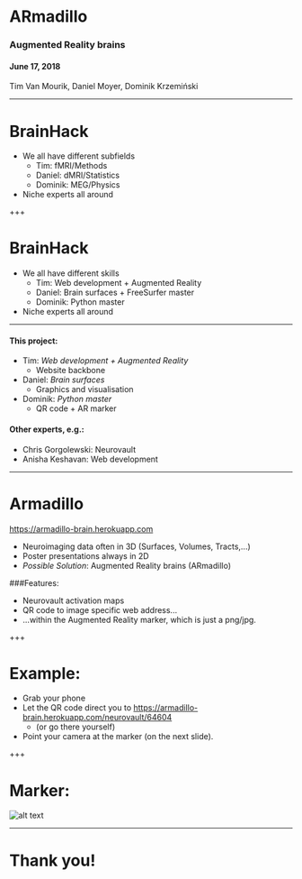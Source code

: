 # ARmadillo
### Augmented Reality brains
#### June 17, 2018
Tim Van Mourik, Daniel Moyer, Dominik Krzemiński

---

# BrainHack

* We all have different subfields
  * Tim: fMRI/Methods
  * Daniel: dMRI/Statistics
  * Dominik: MEG/Physics
* Niche experts all around

+++

# BrainHack

* We all have different skills
  * Tim: Web development + Augmented Reality
  * Daniel: Brain surfaces + FreeSurfer master
  * Dominik: Python master
* Niche experts all around

---

#### This project:
* Tim: _Web development + Augmented Reality_
  * Website backbone
* Daniel: _Brain surfaces_
  * Graphics and visualisation
* Dominik: _Python master_
  * QR code + AR marker

#### Other experts, e.g.:
* Chris Gorgolewski: Neurovault
* Anisha Keshavan: Web development

---

# Armadillo
https://armadillo-brain.herokuapp.com
* Neuroimaging data often in 3D (Surfaces, Volumes, Tracts,...)
* Poster presentations always in 2D
* *Possible Solution*: Augmented Reality brains (ARmadillo)

###Features:
* Neurovault activation maps
* QR code to image specific web address...
* ...within the Augmented Reality marker, which is just a png/jpg.

+++

# Example:
* Grab your phone
* Let the QR code direct you to https://armadillo-brain.herokuapp.com/neurovault/64604
  * (or go there yourself)
* Point your camera at the marker (on the next slide).

+++

# Marker:

![alt text](https://armadillo-brain.herokuapp.com/api/neurovault/64604/qr "QR code")


---

# Thank you!
